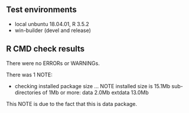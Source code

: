 ## Test environments
* local unbuntu 18.04.01, R 3.5.2
* win-builder (devel and release)

## R CMD check results
There were no ERRORs or WARNINGs.

There was 1 NOTE:

* checking installed package size ... NOTE
    installed size is 15.1Mb
    sub-directories of 1Mb or more:
      data      2.0Mb
      extdata  13.0Mb

This NOTE is due to the fact that this is data package.
